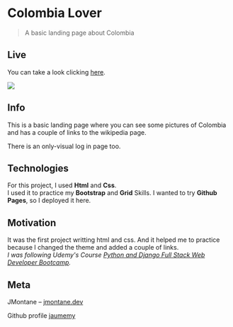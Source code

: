 # Colombia Lover
> A basic landing page about Colombia              

## Live
You can take a look clicking [here](https://jaumemy.github.io/).

![](colombia_lover_gif.gif)


## Info

This is a basic landing page where you can see some pictures of Colombia and has a couple of links to the wikipedia page.       

There is an only-visual log in page too.



              
           
## Technologies

For this project, I used **Html** and **Css**.       
I used it to practice my **Bootstrap** and **Grid** Skills.
I wanted to try **Github Pages**, so I deployed it here.
               
               
                 
## Motivation

It was the first project writting html and css. And it helped me to practice because I changed the theme and added a couple of links.    
_I was following Udemy's Course [Python and Django Full Stack Web Developer Bootcamp](https://www.udemy.com/share/101WisAEITeFhSTXoJ/)._
                       
                         
## Meta
                  
JMontane – [jmontane.dev](https://www.jmontane.dev)


Github profile [jaumemy](https://github.com/jaumemy/)










